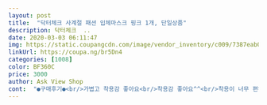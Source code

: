 ```yaml
---
layout: post 
title:  "닥터체크 사계절 패션 입체마스크 핑크 1개, 단일상품" 
description: 닥터체크  ..
date: 2020-03-03 06:11:47 
img: https://static.coupangcdn.com/image/vendor_inventory/c009/7387eab087ff9e536b0ca402f3680f907024f0ea28a6cf35be39d4aab155.jpg 
linkUrl: https://coupa.ng/br5Dn4 
categories: [1008] 
color: BF360C 
price: 3000 
author: Ask View Shop 
cont:  "●구매후기●<br/>가볍고 착용감 좋아요<br/>착용감 좋아요^^<br/>착용이 너무 편하고 좋아서 재구매 합니다<br/>" 
---
```

